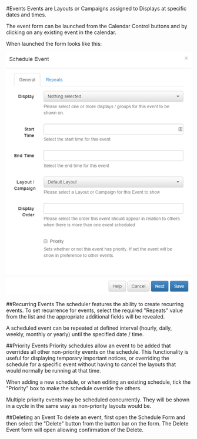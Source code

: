 <!--toc=scheduling-->
#Events
Events are Layouts or Campaigns assigned to Displays at specific dates and times.

The event form can be launched from the Calendar Control buttons and by clicking on any existing event in the calendar.

When launched the form looks like this:

![Scheduling Form](img/scheduling_add_event.png)


##Recurring Events
The scheduler features the ability to create recurring events. To set recurrence for events, select the required "Repeats" value from the list and the appropriate additional fields will be revealed.

A scheduled event can be repeated at defined interval (hourly, daily, weekly, monthly or yearly) until the specified date / time.

##Priority Events
Priority schedules allow an event to be added that overrides all other non-priority events on the schedule. This functionality is useful for displaying temporary important notices, or overriding the schedule for a specific event without having to cancel the layouts that would normally be running at that time.

When adding a new schedule, or when editing an existing schedule, tick the "Priority" box to make the schedule override the others. 

Multiple priority events may be scheduled concurrently. They will be shown in a cycle in the same way as non-priority layouts would be.

##Deleting an Event
To delete an event, first open the Schedule Form and then select the "Delete" button from the button bar on the form. The Delete Event form will open allowing confirmation of the Delete.